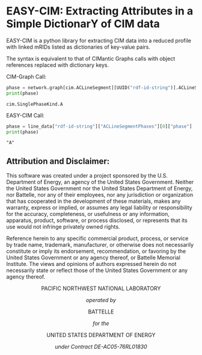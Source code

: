 # EASY-CIM: Extracting Attributes in a Simple DictionarY of CIM data

EASY-CIM is a python library for extracting CIM data into a reduced profile with linked mRIDs listed as dictionaries of key-value pairs.

The syntax is equivalent to that of CIMantic Graphs calls with object references replaced with dictionary keys.

CIM-Graph Call:

```python
phase = network.graph[cim.ACLineSegment][UUID("rdf-id-string")].ACLineSegmentPhases[0].phase
print(phase)
```
```plaintext
cim.SinglePhaseKind.A
```

EASY-CIM Call:

```python
phase = line_data["rdf-id-string"]["ACLineSegmentPhases"][0]["phase"]
print(phase)
```
```plaintext
"A"
```


## Attribution and Disclaimer:

This software was created under a project sponsored by the U.S. Department of Energy, an agency of the United States Government.  Neither the United States Government nor the United States Department of Energy, nor Battelle, nor any of their employees, nor any jurisdiction or organization that has cooperated in the development of these materials, makes any warranty, express or implied, or assumes any legal liability or responsibility for the accuracy, completeness, or usefulness or any information, apparatus, product, software, or process disclosed, or represents that its use would not infringe privately owned rights.

Reference herein to any specific commercial product, process, or service by trade name, trademark, manufacturer, or otherwise does not necessarily constitute or imply its endorsement, recommendation, or favoring by the United States Government or any agency thereof, or Battelle Memorial Institute. The views and opinions of authors expressed herein do not necessarily state or reflect those of the United States Government or any agency thereof.


<div align="center">

PACIFIC NORTHWEST NATIONAL LABORATORY

*operated by*

BATTELLE

*for the*

UNITED STATES DEPARTMENT OF ENERGY

*under Contract DE-AC05-76RL01830*

</div>
